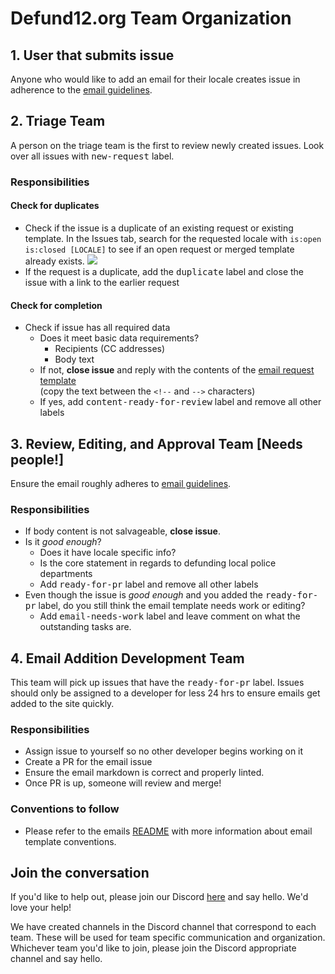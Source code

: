 # Defund12.org Team Organization

## 1. User that submits issue

Anyone who would like to add an email for their locale creates issue in adherence to the [email guidelines](https://github.com/teddywilson/defund12.org/blob/gh-pages/EMAIL_TEMPLATE_STYLE_GUIDE.md).

## 2. Triage Team

A person on the triage team is the first to review newly created issues. Look over all issues with <kbd>new-request</kbd> label.

### Responsibilities

#### Check for duplicates
- Check if the issue is a duplicate of an existing request or existing template. In the Issues tab, search for the requested locale with `is:open is:closed [LOCALE]` to see if an open request or merged template already exists.
![](https://user-images.githubusercontent.com/221550/84061909-bb3bde80-a98c-11ea-8cc1-07bdb315abaf.gif)
- If the request is a duplicate, add the <kbd>duplicate</kbd> label and close the issue with a link to the earlier request

#### Check for completion
- Check if issue has all required data
  - Does it meet basic data requirements?
    - Recipients (CC addresses)
    - Body text
  - If not, **close issue** and reply with the contents of the [email request template](https://raw.githubusercontent.com/defund12/defund12.org/gh-pages/.github/ISSUE_TEMPLATE/EMAIL_REQUEST.md)<br>(copy the text between the `<!--` and `-->` characters)
  - If yes, add <kbd>content-ready-for-review</kbd> label and remove all other labels

## 3. Review, Editing, and Approval Team [Needs people!]

Ensure the email roughly adheres to [email guidelines](https://github.com/teddywilson/defund12.org/blob/gh-pages/EMAIL_TEMPLATE_STYLE_GUIDE.md).

### Responsibilities

- If body content is not salvageable, **close issue**.
- Is it _good enough_?
  - Does it have locale specific info?
  - Is the core statement in regards to defunding local police departments
  - Add <kbd>ready-for-pr</kbd> label and remove all other labels
- Even though the issue is _good enough_ and you added the <kbd>ready-for-pr</kbd> label, do you still think the email template needs work or editing?
  - Add <kbd>email-needs-work</kbd> label and leave comment on what the outstanding tasks are.

## 4. Email Addition Development Team

This team will pick up issues that have the <kbd>ready-for-pr</kbd> label. Issues should only be assigned to a developer for less 24 hrs to ensure emails get added to the site quickly.

### Responsibilities

- Assign issue to yourself so no other developer begins working on it
- Create a PR for the email issue
- Ensure the email markdown is correct and properly linted.
- Once PR is up, someone will review and merge!

### Conventions to follow

- Please refer to the emails [README](_emails/README.md) with more information about email template conventions.

## Join the conversation

If you'd like to help out, please join our Discord [here](https://discord.gg/YMxndzd) and say hello. We'd love your help!

We have created channels in the Discord channel that correspond to each team. These will be used for team specific communication and organization. Whichever team you'd like to join, please join the Discord appropriate channel and say hello.
